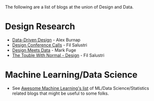 The following are a list of blogs at the union of Design and Data.


# Design Research

* [Data-Driven Design](https://datadrivendesign.wordpress.com/) - Alex Burnap
* [Design Conference Calls](http://filsalustri.blogspot.com/search/label/cfp) - Fil Salustri
* [Design Meets Data](http://designmeetsdata.com) - Mark Fuge
* [The Touble With Normal - Design](http://filsalustri.blogspot.com/search/label/design) - Fil Salustri

# Machine Learning/Data Science
* See [Awesome Machine Learning's list](https://github.com/josephmisiti/awesome-machine-learning/blob/master/blogs.md) of ML/Data Science/Statistics related blogs that might be useful to some folks.
